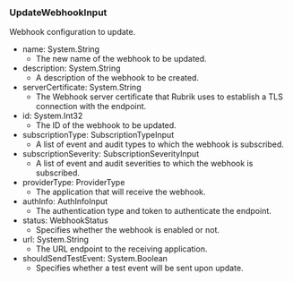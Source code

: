 ### UpdateWebhookInput
Webhook configuration to update.

- name: System.String
  - The new name of the webhook to be updated.
- description: System.String
  - A description of the webhook to be created.
- serverCertificate: System.String
  - The Webhook server certificate that Rubrik uses to establish a TLS connection with the endpoint.
- id: System.Int32
  - The ID of the webhook to be updated.
- subscriptionType: SubscriptionTypeInput
  - A list of event and audit types to which the webhook is subscribed.
- subscriptionSeverity: SubscriptionSeverityInput
  - A list of event and audit severities to which the webhook is subscribed.
- providerType: ProviderType
  - The application that will receive the webhook.
- authInfo: AuthInfoInput
  - The authentication type and token to authenticate the endpoint.
- status: WebhookStatus
  - Specifies whether the webhook is enabled or not.
- url: System.String
  - The URL endpoint to the receiving application.
- shouldSendTestEvent: System.Boolean
  - Specifies whether a test event will be sent upon update.
